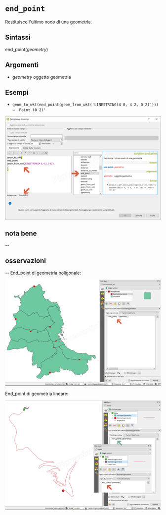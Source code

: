 # `end_point`

Restituisce l'ultimo nodo di una geometria.

## Sintassi

end_point(_geometry_)

## Argomenti

* _geometry_ oggetto geometria

## Esempi

* `geom_to_wkt(end_point(geom_from_wkt('LINESTRING(4 0, 4 2, 0 2)'))) → 'Point (0 2)'`

![](/img/geometria/end_point/end_point1.png)

## nota bene

--

## osservazioni

--
End_point di geometria poligonale:

![](/img/geometria/end_point/end_point2.png)

End_point di geometria lineare:

![](/img/geometria/end_point/end_point3.png)